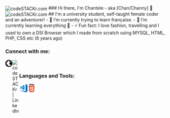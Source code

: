 <img align="center" alt="codeSTACKr.com" width="232" src="https://images.squarespace-cdn.com/content/v1/556e5c61e4b0a09f9d23f7da/1440451269658-K5HJEY1TVT1LWP7N762S/ke17ZwdGBToddI8pDm48kKUVAhw5ME9gEUds1XPzB0t7gQa3H78H3Y0txjaiv_0fDoOvxcdMmMKkDsyUqMSsMWxHk725yiiHCCLfrh8O1z5QPOohDIaIeljMHgDF5CVlOqpeNLcJ80NK65_fV7S1UWoFZRJt-4961snGgZl51L4aGYgctn5LVLYn4lcFrPLbWFBSN1y3TtFRXN7PNam9Wg/word-of-the-week-bonjour-calligraphy-watercolor.jpg"/>
### Hi there, I'm Chantele - aka [Chan/Channy] 👋
<img align="center" alt="codeSTACKr.com" width="232" src="https://images.squarespace-cdn.com/content/v1/556e5c61e4b0a09f9d23f7da/1440451269658-K5HJEY1TVT1LWP7N762S/ke17ZwdGBToddI8pDm48kKUVAhw5ME9gEUds1XPzB0t7gQa3H78H3Y0txjaiv_0fDoOvxcdMmMKkDsyUqMSsMWxHk725yiiHCCLfrh8O1z5QPOohDIaIeljMHgDF5CVlOqpeNLcJ80NK65_fV7S1UWoFZRJt-4961snGgZl51L4aGYgctn5LVLYn4lcFrPLbWFBSN1y3TtFRXN7PNam9Wg/word-of-the-week-bonjour-calligraphy-watercolor.jpg"/>
## I'm a university student, self-taught female coder and an adventurer!
- 🔭 I’m currently trying to learn française. 
- 🌱 I’m currently learning everything 🤣
- ⚡ Fun fact: I love fashion, travelling and I used to own a DSI Browser which I made from scratch using MYSQL, HTML, PHP, CSS etc (6 years ago)

### Connect with me:

<img align="left" alt="codeSTACKr.com" width="22px" src="https://raw.githubusercontent.com/iconic/open-iconic/master/svg/globe.svg" />
<img align="left" alt="codeSTACKr | LinkedIn" width="22px" src="https://cdn.jsdelivr.net/npm/simple-icons@v3/icons/linkedin.svg" />

<br />

### Languages and Tools:

<img align="left" alt="Visual Studio Code" width="26px" src="https://raw.githubusercontent.com/github/explore/80688e429a7d4ef2fca1e82350fe8e3517d3494d/topics/visual-studio-code/visual-studio-code.png" />
<img align="left" alt="HTML5" width="26px" src="https://raw.githubusercontent.com/github/explore/80688e429a7d4ef2fca1e82350fe8e3517d3494d/topics/html/html.png" />

<br />
<br />
